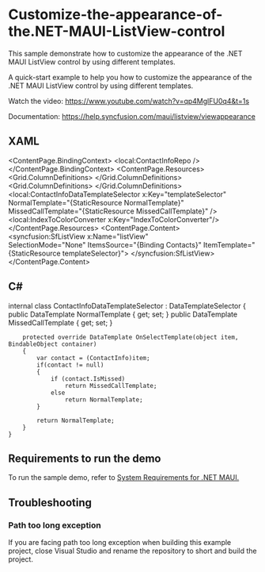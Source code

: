 # Customize-the-appearance-of-the.NET-MAUI-ListView-control
This sample demonstrate how to customize the appearance of the .NET MAUI ListView control by using different templates.

A quick-start example to help you how to customize the appearance of the .NET MAUI ListView control by using different templates.

Watch the video: https://www.youtube.com/watch?v=qp4MglFU0q4&t=1s

Documentation: https://help.syncfusion.com/maui/listview/viewappearance

## XAML
<ContentPage xmlns:syncfusion="clr-namespace:Syncfusion.Maui.ListView;assembly=Syncfusion.Maui.ListView"
             xmlns:local="clr-namespace:Appearance_MAUI_ListView"
             x:Class="Appearance_MAUI_ListView.MainPage">
    <ContentPage.BindingContext>
        <local:ContactInfoRepo />
    </ContentPage.BindingContext>
    <ContentPage.Resources>
        <DataTemplate x:Key="NormalTemplate">
            <Grid Margin="2">
                <Grid.ColumnDefinitions>
                    <ColumnDefinition Width="60"/>
                    <ColumnDefinition Width="*"/>
                </Grid.ColumnDefinitions>
                <Image Grid.Column="0"  Source="{Binding ContactImage}" HeightRequest="40" WidthRequest="40" HorizontalOptions="Start"/>
                <StackLayout Grid.Column="1" >
                    <Label Text="{Binding ContactName}" VerticalOptions="Center" FontSize="16"/>
                    <Label  Text="{Binding ContactNumber}" VerticalOptions="Center" FontSize="12"/>
                </StackLayout>
            </Grid>
        </DataTemplate>
        <DataTemplate x:Key="MissedCallTemplate">
            <Grid Margin="2">
                <Grid.ColumnDefinitions>
                    <ColumnDefinition Width="60"/>
                    <ColumnDefinition Width="*"/>
                </Grid.ColumnDefinitions>
                <Image Grid.Column="0"  Source="{Binding ContactImage}" HeightRequest="40" WidthRequest="40" HorizontalOptions="Start"/>
                <StackLayout Grid.Column="1" >
                    <Label Text="{Binding ContactName}" VerticalOptions="Center" FontSize="16"/>
                    <Label  Text="{Binding ContactNumber}" TextColor="Red" VerticalOptions="Center" FontSize="12"/>
                </StackLayout>
            </Grid>
        </DataTemplate>
        <local:ContactInfoDataTemplateSelector x:Key="templateSelector"
                                               NormalTemplate="{StaticResource NormalTemplate}"
                                               MissedCallTemplate="{StaticResource MissedCallTemplate}" />
        <local:IndexToColorConverter x:Key="IndexToColorConverter"/>
    </ContentPage.Resources>
    <ContentPage.Content>
        <syncfusion:SfListView x:Name="listView"  
                               SelectionMode="None"
                               ItemsSource="{Binding Contacts}" 
                               ItemTemplate="{StaticResource templateSelector}">
        </syncfusion:SfListView>
    </ContentPage.Content>
</ContentPage>

## C#
internal class ContactInfoDataTemplateSelector : DataTemplateSelector
	{
		public DataTemplate NormalTemplate { get; set; }
		public DataTemplate MissedCallTemplate { get; set; }

		protected override DataTemplate OnSelectTemplate(object item, BindableObject container)
		{
			var contact = (ContactInfo)item;
			if(contact != null)
			{
				if (contact.IsMissed)
					return MissedCallTemplate;
				else
					return NormalTemplate;
			}

			return NormalTemplate;
		}
	}
    
## <a name="requirements-to-run-the-demo"></a>Requirements to run the demo ##

To run the sample demo, refer to [System Requirements for .NET MAUI.](https://help.syncfusion.com/maui/system-requirements)

## <a name="troubleshooting"></a>Troubleshooting ##
### Path too long exception
If you are facing path too long exception when building this example project, close Visual Studio and rename the repository to short and build the project.